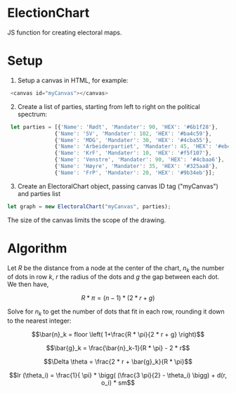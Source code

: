 # ElectionChart

JS function for creating electoral maps.

# Setup

 1) Setup a canvas in HTML, for example:

```javascript
 <canvas id="myCanvas"></canvas>
```

 2) Create a list of parties, starting from left to right on the political spectrum:

```javascript
 let parties = [{'Name': 'Rødt', 'Mandater': 90, 'HEX': '#6b1f28'},
               {'Name': 'SV', 'Mandater': 102, 'HEX': '#ba4c59'},
               {'Name': 'MDG', 'Mandater': 30, 'HEX': '#4cba55'},
               {'Name': 'Arbeiderpartiet', 'Mandater': 45, 'HEX': '#eb4034'},
               {'Name': 'KrF', 'Mandater': 10, 'HEX': '#f5f107'},
               {'Name': 'Venstre', 'Mandater': 90, 'HEX': '#4cbaa6'},
               {'Name': 'Høyre', 'Mandater': 35, 'HEX': '#325aa8'},
               {'Name': 'FrP', 'Mandater': 20, 'HEX': '#9b34eb'}];

```

3) Create an ElectoralChart object, passing canvas ID tag ("myCanvas") and parties list

```javascript
let graph = new ElectoralChart("myCanvas", parties);
```

The size of the canvas limits the scope of the drawing.


# Algorithm
Let $R$ be the distance from a node at the center of the chart, $n_k$ the number of dots in row $k$, $r$ the radius of the dots and $g$ the gap between each dot. We then have,

```math
R *\pi = (n-1)*(2 * r + g)
```

Solve for $n_k$ to get the number of dots that fit in each row, rounding it down to the nearest integer:

```math
\bar{n}_k = floor \left( 1+\frac{R * \pi}{2 * r + g} \right)
```

```math
\bar{g}_k = \frac{\bar{n}_k-1}{R * \pi} - 2 * r
```

```math
\Delta \theta = \frac{2 * r + \bar{g}_k}{R * \pi}
```




```math
lr (\theta_i) = \frac{1}{ \pi}  * \bigg( (\frac{3 \pi}{2} - \theta_i) \bigg)  + d(r, o_i) * sm
```
